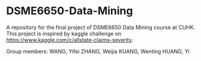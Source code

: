 # DSME6650-Data-Mining
A repository for the final project of DSME6650 Data Mining course at CUHK. This project is inspired by kaggle challenge on https://www.kaggle.com/c/allstate-claims-severity.

Group members: 
WANG, Yifei
ZHANG, Weijia
KUANG, Wenting
HUANG, Yi
